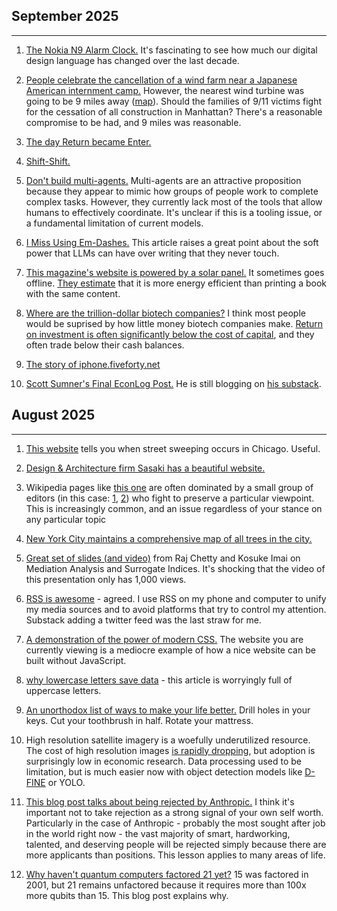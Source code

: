 ## September 2025

---

1. [The Nokia N9 Alarm Clock.](https://nition.momentstudio.co.nz/2014/08/the-nokia-n9-alarm-clock/) It's fascinating to see how much our digital design language has changed over the last decade.

2. [People celebrate the cancellation of a wind farm near a Japanese American internment camp.](https://www.seattletimes.com/seattle-news/wa-survivors-of-minidoka-reckon-with-uneasy-victory-in-trump-order/) However, the nearest wind turbine was going to be 9 miles away ([map](https://images.seattletimes.com/wp-content/uploads/2025/08/Minidoka-MagicValleyPowerProject-D.jpg)). Should the families of 9/11 victims fight for the cessation of all construction in Manhattan? There's a reasonable compromise to be had, and 9 miles was reasonable.

3. [The day Return became Enter.](https://aresluna.org/the-day-return-became-enter/)

4. [Shift-Shift.](https://newsletter.shifthappens.site/archive/shift-shift/)

5. [Don't build multi-agents.](https://cognition.ai/blog/dont-build-multi-agents#a-theory-of-building-long-running-agents) Multi-agents are an attractive proposition because they appear to mimic how groups of people work to complete complex tasks. However, they currently lack most of the tools that allow humans to effectively coordinate. It's unclear if this is a tooling issue, or a fundamental limitation of current models.

6. [I Miss Using Em-Dashes.](https://bassi.li/articles/i-miss-using-em-dashes) This article raises a great point about the soft power that LLMs can have over writing that they never touch.

7. [This magazine's website is powered by a solar panel.](https://solar.lowtechmagazine.com/power/) It sometimes goes offline. [They estimate](https://solar.lowtechmagazine.com/2025/03/the-compressed-book-edition/) that it is more energy efficient than printing a book with the same content.

8. [Where are the trillion-dollar biotech companies?](https://www.ladanuzhna.xyz/writing/trillion-dollar-biotechs) I think most people would be suprised by how little money biotech companies make. [Return on investment is often significantly below the cost of capital](https://fullratio.com/roic-by-industry), and they often trade below their cash balances.

9. [The story of iphone.fiveforty.net](https://fabiensanglard.net/iSummer/)

10. [Scott Sumner's Final EconLog Post.](https://www.econlib.org/sumner-final-econlog-post) He is still blogging on [his substack](https://scottsumner.substack.com/).

## August 2025

---

1. [This website](https://www.wethesweeple.com/) tells you when street sweeping occurs in Chicago. Useful.

2. [Design & Architecture firm Sasaki has a beautiful website.](https://www.sasaki.com/)

3. Wikipedia pages like [this one](https://en.wikipedia.org/wiki/COVID-19_lab_leak_theory) are often dominated by a small group of editors (in this case: [1](https://sigma.toolforge.org/usersearch.py?name=Bon+courage&page=COVID-19+lab+leak+theory&max=500&server=enwiki), [2](https://sigma.toolforge.org/usersearch.py?name=TarnishedPath&page=COVID-19+lab+leak+theory&max=500&server=enwiki)) who fight to preserve a particular viewpoint. This is increasingly common, and an issue regardless of your stance on any particular topic

4. [New York City maintains a comprehensive map of all trees in the city.](https://tree-map.nycgovparks.org/)

5. [Great set of slides (and video)](https://www.nber.org/conferences/si-2025-methods-lecture-uncovering-causal-mechanisms-mediation-analysis-and-surrogate-indices) from Raj Chetty and Kosuke Imai on Mediation Analysis and Surrogate Indices. It's shocking that the video of this presentation only has 1,000 views.

6. [RSS is awesome](https://evanverma.com/rss-is-awesome) - agreed. I use RSS on my phone and computer to unify my media sources and to avoid platforms that try to control my attention. Substack adding a twitter feed was the last straw for me.

7. [A demonstration of the power of modern CSS.](https://lyra.horse/blog/2025/08/you-dont-need-js/) The website you are currently viewing is a mediocre example of how a nice website can be built without JavaScript.

8. [why lowercase letters save data](https://endtimes.dev/why-lowercase-letters-save-data/) - this article is worryingly full of uppercase letters.

9. [An unorthodox list of ways to make your life better.](https://practicalbetterments.com/) Drill holes in your keys. Cut your toothbrush in half. Rotate your mattress.

10. High resolution satellite imagery is a woefully underutilized resource. The cost of high resolution images [is rapidly dropping](https://landscape.satsummit.io/capture/resolution-considerations.html), but adoption is surprisingly low in economic research. Data processing used to be limitation, but is much easier now with object detection models like [D-FINE](https://github.com/Peterande/D-FINE) or YOLO.

11. [This blog post talks about being rejected by Anthropic.](https://taylor.town/flunking-anthropic) I think it's important not to take rejection as a strong signal of your own self worth. Particularly in the case of Anthropic - probably the most sought after job in the world right now - the vast majority of smart, hardworking, talented, and deserving people will be rejected simply because there are more applicants than positions. This lesson applies to many areas of life.

12. [Why haven't quantum computers factored 21 yet?](https://algassert.com/post/2500) 15 was factored in 2001, but 21 remains unfactored because it requires more than 100x more qubits than 15. This blog post explains why.
